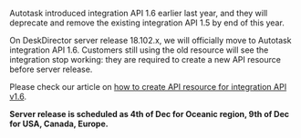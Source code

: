 Autotask introduced integration API 1.6 earlier last year, and they will deprecate and remove the existing integration API 1.5 by end of this year.

On DeskDirector server release 18.102.x, we will officially move to Autotask integration API 1.6. Customers still using the old resource will see the integration stop working: they are required to create a new API resource before server release.

Please check our article on [how to create API resource for integration API v1.6](https://help.deskdirector.com/article/tltfs99ggj-creating-an-integrator-resource-in-autotask).

**Server release is scheduled as 4th of Dec for Oceanic region, 9th of Dec for USA, Canada, Europe.**
